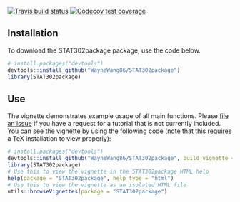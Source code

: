 [![Travis build status](https://travis-ci.com/WayneWang86/STAT302package.svg?branch=master)](https://travis-ci.com/WayneWang86/STAT302package)
[![Codecov test coverage](https://codecov.io/gh/WayneWang86/STAT302package/branch/master/graph/badge.svg)](https://codecov.io/gh/WayneWang86/STAT302package?branch=master)


## Installation

To download the STAT302package package, use the code below.

``` r
# install.packages("devtools")
devtools::install_github("WayneWang86/STAT302package")
library(STAT302package)
```

## Use

The vignette demonstrates example usage of all main functions. Please [file an issue](https://github.com/WayneWang86/STAT302package/issues) if you have a request for a tutorial that is not currently included. You can see the vignette by using the following code (note that this requires a TeX installation to view properly):

``` r
# install.packages("devtools")
devtools::install_github("WayneWang86/STAT302package", build_vignette = TRUE, build_opts = c())
library(STAT302package)
# Use this to view the vignette in the STAT302package HTML help
help(package = "STAT302package", help_type = "html")
# Use this to view the vignette as an isolated HTML file
utils::browseVignettes(package = "STAT302package")
```
